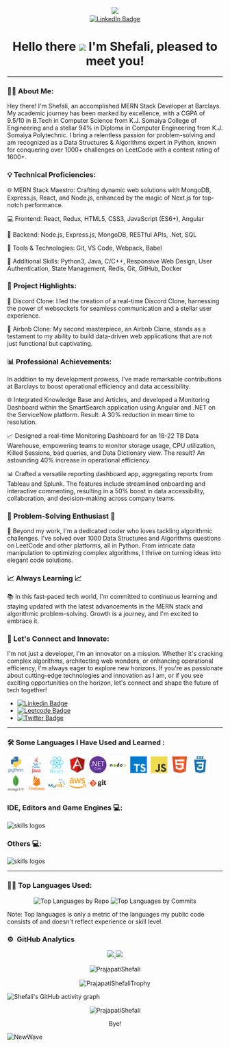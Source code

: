 <div id="header" align="center">
  <img src="https://media.giphy.com/media/ahVlmHJzTMxygUxUou/giphy.gif" width="200"/>
  <div id="badges">
    <a href="[https://www.linkedin.com/in/shefaliprajapati](https://www.linkedin.com/in/shefaliprajapati/)">
      <img src="https://img.shields.io/badge/LinkedIn-blue?style=for-the-badge&logo=linkedin&logoColor=white" alt="LinkedIn Badge"/>
    </a>
  </div>
  <h1>
    Hello there
    <img src="https://media.giphy.com/media/hvRJCLFzcasrR4ia7z/giphy.gif" width="30px"/>
    I'm Shefali, pleased to meet you!
  </h1>
</div>

---

### :man_technologist: About Me:
Hey there! I'm Shefali, an accomplished MERN Stack Developer at Barclays. My academic journey has been marked by excellence, with a CGPA of 9.5/10 in B.Tech in Computer Science from K.J. Somaiya College of Engineering and a stellar 94% in Diploma in Computer Engineering from K.J. Somaiya Polytechnic. I bring a relentless passion for problem-solving and am recognized as a Data Structures & Algorithms expert in Python, known for conquering over 1000+ challenges on LeetCode with a contest rating of 1600+.

### :bulb: Technical Proficiencies:

:globe_with_meridians: MERN Stack Maestro: Crafting dynamic web solutions with MongoDB, Express.js, React, and Node.js, enhanced by the magic of Next.js for top-notch performance.

:computer: Frontend: React, Redux, HTML5, CSS3, JavaScript (ES6+), Angular

:satellite: Backend: Node.js, Express.js, MongoDB, RESTful APIs, .Net, SQL

:wrench: Tools & Technologies: Git, VS Code, Webpack, Babel

📱 Additional Skills: Python3, Java, C/C++, Responsive Web Design, User Authentication, State Management, Redis, Git, GitHub, Docker

### :rocket: Project Highlights:

:star2: Discord Clone: I led the creation of a real-time Discord Clone, harnessing the power of websockets for seamless communication and a stellar user experience.

:star2: Airbnb Clone: My second masterpiece, an Airbnb Clone, stands as a testament to my ability to build data-driven web applications that are not just functional but captivating.

### :bar_chart: Professional Achievements:
In addition to my development prowess, I've made remarkable contributions at Barclays to boost operational efficiency and data accessibility:

:globe_with_meridians: Integrated Knowledge Base and Articles, and developed a Monitoring Dashboard within the SmartSearch application using Angular and .NET on the ServiceNow platform. Result: A 30% reduction in mean time to resolution.

:chart_with_upwards_trend: Designed a real-time Monitoring Dashboard for an 18-22 TB Data Warehouse, empowering teams to monitor storage usage, CPU utilization, Killed Sessions, bad queries, and Data Dictionary view. The result? An astounding 40% increase in operational efficiency.

:bar_chart: Crafted a versatile reporting dashboard app, aggregating reports from Tableau and Splunk. The features include streamlined onboarding and interactive commenting, resulting in a 50% boost in data accessibility, collaboration, and decision-making across company teams.

### :brain: Problem-Solving Enthusiast :brain:
:rocket: Beyond my work, I'm a dedicated coder who loves tackling algorithmic challenges. I've solved over 1000 Data Structures and Algorithms questions on LeetCode and other platforms, all in Python. From intricate data manipulation to optimizing complex algorithms, I thrive on turning ideas into elegant code solutions.

### :chart_with_upwards_trend: Always Learning :chart_with_upwards_trend:
:books: In this fast-paced tech world, I'm committed to continuous learning and staying updated with the latest advancements in the MERN stack and algorithmic problem-solving. Growth is a journey, and I'm excited to embrace it.

### :speech_balloon: Let's Connect and Innovate:
I'm not just a developer, I'm an innovator on a mission. Whether it's cracking complex algorithms, architecting web wonders, or enhancing operational efficiency, I'm always eager to explore new horizons. If you're as passionate about cutting-edge technologies and innovation as I am, or if you see exciting opportunities on the horizon, let's connect and shape the future of tech together!
- [![Linkedin Badge](https://img.shields.io/static/v1?label=LinkedIn&message=ShefaliPrajapati&color=%230077b5&logo=linkedIn&logoColor=%230077b5)](https://www.linkedin.com/in/shefaliprajapati/)
- [![Leetcode Badge](https://img.shields.io/static/v1?label=LeetCode&message=PrajapatiShefali&color=%FFA116&logo=leetcode&logoColor=%FFA116)](https://leetcode.com/shefaliprajapati/)
- [![Twitter Badge](https://img.shields.io/badge/Twitter-ShefaliP7-blue?logo=twitter&logoColor=blue)](https://twitter.com/shefalip7)


---

### :hammer_and_wrench: Some Languages I Have Used and Learned :
<div>
  <img src="https://github.com/devicons/devicon/blob/master/icons/python/python-original-wordmark.svg" title="Python" alt="Python" width="40" height="40"/>&nbsp;
  <img src="https://github.com/devicons/devicon/blob/master/icons/java/java-original-wordmark.svg" title="Java" alt="Java" width="40" height="40"/>&nbsp;
  <img src="https://github.com/devicons/devicon/blob/master/icons/react/react-original-wordmark.svg" title="React" alt="React" width="40" height="40"/>&nbsp;
  <img src="https://github.com/devicons/devicon/blob/master/icons/angularjs/angularjs-original.svg" title="AngularJS" alt="AngularJS" width="40" height="40"/>&nbsp;
  <img src="https://github.com/devicons/devicon/blob/master/icons/dotnetcore/dotnetcore-original.svg" title="NetCore" alt="NetCore" width="40" height="40"/>&nbsp;
  <img src="https://github.com/devicons/devicon/blob/master/icons/nodejs/nodejs-original-wordmark.svg" title="NodeJS" alt="NodeJS" width="40" height="40"/>&nbsp;
  <img src="https://github.com/devicons/devicon/blob/master/icons/typescript/typescript-original.svg" title="Typescript" alt="Typescript" width="40" height="40"/>&nbsp;
  <img src="https://github.com/devicons/devicon/blob/master/icons/javascript/javascript-original.svg" title="JavaScript" alt="JavaScript" width="40" height="40"/>&nbsp;
  <img src="https://github.com/devicons/devicon/blob/master/icons/html5/html5-original.svg" title="HTML5" alt="HTML" width="40" height="40"/>&nbsp;
  <img src="https://github.com/devicons/devicon/blob/master/icons/css3/css3-plain-wordmark.svg"  title="CSS3" alt="CSS" width="40" height="40"/>&nbsp;
  <img src="https://github.com/devicons/devicon/blob/master/icons/mongodb/mongodb-original-wordmark.svg" title="MongoDB"  alt="MongoDB" width="40" height="40"/>&nbsp;
  <img src="https://github.com/devicons/devicon/blob/master/icons/firebase/firebase-plain-wordmark.svg" title="Firebase" alt="Firebase" width="40" height="40"/>&nbsp;
  <img src="https://github.com/devicons/devicon/blob/master/icons/mysql/mysql-original-wordmark.svg" title="MySQL"  alt="MySQL" width="40" height="40"/>&nbsp;
  <img src="https://github.com/devicons/devicon/blob/master/icons/amazonwebservices/amazonwebservices-plain-wordmark.svg" title="AWS" alt="AWS" width="40" height="40"/>&nbsp;
  <img src="https://github.com/devicons/devicon/blob/master/icons/git/git-original-wordmark.svg" title="Git" alt="Git" width="40" height="40"/>
</div>

### IDE, Editors and Game Engines 💻:
<img src="https://skillicons.dev/icons?i=vscode,visualstudio,idea,vim,replit,mongodb" alt="skills logos" />

### Others 💻:

<img src="https://skillicons.dev/icons?i=linux,bash,regex,powershell,docker,azure,sqlite,nginx,pr,ps,svg,discord,linkedin,netlify,gherkin" alt="skills logos" />

---

### 👨‍💻 Top Languages Used:
<p align="center">
  <img align="center" src="https://github-profile-summary-cards.vercel.app/api/cards/repos-per-language?username=PrajapatiShefali&theme=nord_dark" alt="Top Languages by Repo" />
  <img align="center" src="https://github-profile-summary-cards.vercel.app/api/cards/most-commit-language?username=PrajapatiShefali&theme=nord_dark" alt="Top Languages by Commits" /></p>
  
  Note: Top languages is only a metric of the languages my public code consists of and doesn't reflect experience or skill level.
  
### ⚙️ &nbsp;GitHub Analytics

<p align="center">
<a href="https://github.com/PrajapatiShefali">
  <img height="180em" src="https://github-readme-stats-eight-theta.vercel.app/api?username=PrajapatiShefali&show_icons=true&theme=algolia&include_all_commits=true&count_private=true"/>
  <img height="180em" src="https://github-readme-stats-eight-theta.vercel.app/api/top-langs/?username=PrajapatiShefali&layout=compact&langs_count=8&theme=algolia"/>
</a>
 <br />
  
<p align="center"><img align="center" src="https://streak-stats.demolab.com/?user=PrajapatiShefali&theme=algolia" alt="PrajapatiShefali" /></p>

<p align="center"><img align="center" src="https://github-trophies.vercel.app/?username=PrajapatiShefali&column=6&theme=algolia" alt="PrajapatiShefaliTrophy" /></p>



 ![Shefali's GitHub activity graph]( https://github-readme-activity-graph.vercel.app/graph?username=PrajapatiShefali&theme=react-dark&area=true&hide_border=true#gh-light-mode-only)
 
 <p align="center"><img align="center" src="60157b62652163c01c6d19e2a389338e.gif" alt="PrajapatiShefali" /></p>
<p align="center">
  Bye!
</p>

![NewWave](https://user-images.githubusercontent.com/81550376/180223136-576934f8-2f40-4fb9-acd9-786d1d5d0f73.svg)
